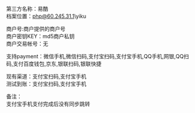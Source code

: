 第三方名称：易酷  
档案位置：php@60.245.31.1\yiku  
 
商户号:商户提供的商户号  
商户密钥KEY：md5商户私钥  
商户交易帐号：无  
 
支持payment：微信手机,微信扫码,支付宝扫码,支付宝手机,QQ手机,网银,QQ扫码,支付百度钱包,京东,银联扫码,银联快捷  
 
现有渠道：支付宝扫码,支付宝手机  
测试到账：支付宝扫码,支付宝手机  
 
备注：  
支付宝手机支付完成后没有同步跳转  